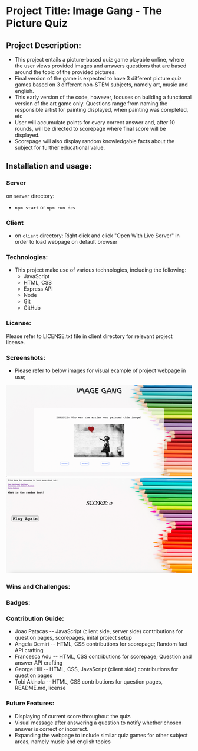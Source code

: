 # Project Title: Image Gang - The Picture Quiz

## Project Description:

- This project entails a picture-based quiz game playable online, where the user views provided images
  and answers questions that are based around the topic of the provided pictures.
- Final version of the game is expected to have 3 different picture quiz games based on 3 different non-STEM subjects, namely art, music and english.
- This early version of the code, however, focuses on building a functional version of the art game only.
  Questions range from naming the responsible artist for painting displayed, when painting was completed, etc
- User will accumulate points for every correct answer and, after 10 rounds, will be directed to scorepage where final score will
  be displayed.
- Scorepage will also display random knowledgable facts about the subject for further educational value.

## Installation and usage:

### Server

on `server` directory:  
- `npm start` or
`npm run dev`

### Client

- on `client` directory: Right click and click "Open With Live Server" in order to load webpage on default browser

### Technologies:

- This project make use of various technologies, including the following:  
  - JavaScript
  - HTML, CSS  
  - Express API  
  - Node  
  - Git  
  - GitHub  
  

### License: 
Please refer to LICENSE.txt file in client directory for relevant project license.

### Screenshots:

- Please refer to below images for visual example of project webpage in use;

![Question Page Example Screenshot](./client/assets/Question_page_screenshot.PNG)
![Question Page Example Screenshot](./client/assets/Score_page_screenshot.png)

### Wins and Challenges:

### Badges:

### Contribution Guide:

- Joao Patacas -- JavaScript (client side, server side) contributions for question pages, scorepages, inital project setup
- Angela Demiri -- HTML, CSS contributions for scorepage; Random fact API crafting
- Francesca Adu -- HTML, CSS contributions for scorepage; Question and answer API crafting
- George Hill -- HTML, CSS, JavaScript (client side) contributions for question pages
- Tobi Akinola -- HTML, CSS contributions for question pages, README.md, license

### Future Features:

- Displaying of current score throughout the quiz.
- Visual message after answering a question to notify whether chosen answer is correct or incorrect.
- Expanding the webpage to include similar quiz games for other subject areas, namely music and english topics
